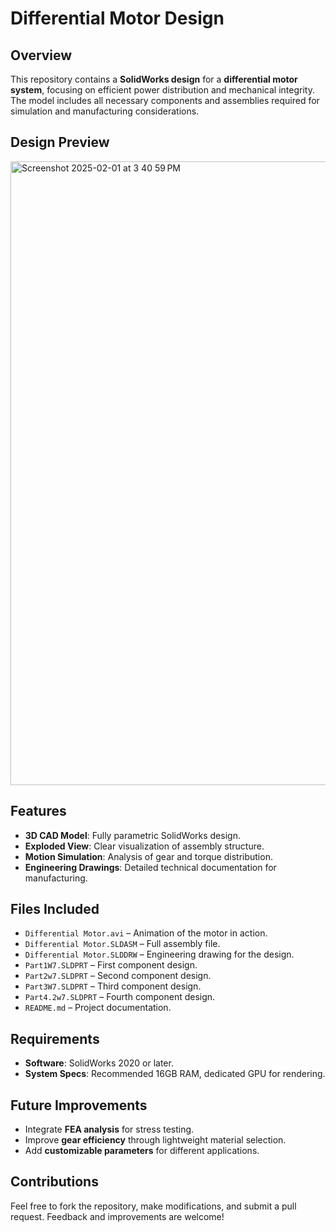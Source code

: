# Differential Motor Design

## Overview
This repository contains a **SolidWorks design** for a **differential motor system**, focusing on efficient power distribution and mechanical integrity. The model includes all necessary components and assemblies required for simulation and manufacturing considerations.

## Design Preview
<img width="998" alt="Screenshot 2025-02-01 at 3 40 59 PM" src="https://github.com/user-attachments/assets/00d17c1c-3a2b-453f-b99f-21097d862946" />

## Features
- **3D CAD Model**: Fully parametric SolidWorks design.
- **Exploded View**: Clear visualization of assembly structure.
- **Motion Simulation**: Analysis of gear and torque distribution.
- **Engineering Drawings**: Detailed technical documentation for manufacturing.

## Files Included
- `Differential Motor.avi` – Animation of the motor in action.
- `Differential Motor.SLDASM` – Full assembly file.
- `Differential Motor.SLDDRW` – Engineering drawing for the design.
- `Part1W7.SLDPRT` – First component design.
- `Part2w7.SLDPRT` – Second component design.
- `Part3W7.SLDPRT` – Third component design.
- `Part4.2w7.SLDPRT` – Fourth component design.
- `README.md` – Project documentation.

## Requirements
- **Software**: SolidWorks 2020 or later.
- **System Specs**: Recommended 16GB RAM, dedicated GPU for rendering.


## Future Improvements
- Integrate **FEA analysis** for stress testing.
- Improve **gear efficiency** through lightweight material selection.
- Add **customizable parameters** for different applications.

## Contributions 
Feel free to fork the repository, make modifications, and submit a pull request. Feedback and improvements are welcome!
